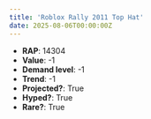 ```yaml
---
title: 'Roblox Rally 2011 Top Hat'
date: 2025-08-06T00:00:00Z
---
```

- **RAP**: 14304
- **Value**: -1
- **Demand level**: -1
- **Trend**: -1
- **Projected?**: True
- **Hyped?**: True
- **Rare?**: True
